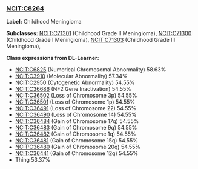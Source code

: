 
### [NCIT:C8264](http://purl.obolibrary.org/obo/NCIT_C8264)
**Label:** Childhood Meningioma

**Subclasses:** [NCIT:C71301](http://purl.obolibrary.org/obo/NCIT_C71301) (Childhood Grade II Meningioma), [NCIT:C71300](http://purl.obolibrary.org/obo/NCIT_C71300) (Childhood Grade I Meningioma), [NCIT:C71303](http://purl.obolibrary.org/obo/NCIT_C71303) (Childhood Grade III Meningioma), 

**Class expressions from DL-Learner:**

- [NCIT:C6825](http://purl.obolibrary.org/obo/NCIT_C6825) (Numerical Chromosomal Abnormality) 58.63%
- [NCIT:C3910](http://purl.obolibrary.org/obo/NCIT_C3910) (Molecular Abnormality) 57.34%
- [NCIT:C2950](http://purl.obolibrary.org/obo/NCIT_C2950) (Cytogenetic Abnormality) 54.55%
- [NCIT:C36686](http://purl.obolibrary.org/obo/NCIT_C36686) (NF2 Gene Inactivation) 54.55%
- [NCIT:C36502](http://purl.obolibrary.org/obo/NCIT_C36502) (Loss of Chromosome 3p) 54.55%
- [NCIT:C36501](http://purl.obolibrary.org/obo/NCIT_C36501) (Loss of Chromosome 1p) 54.55%
- [NCIT:C36491](http://purl.obolibrary.org/obo/NCIT_C36491) (Loss of Chromosome 22) 54.55%
- [NCIT:C36490](http://purl.obolibrary.org/obo/NCIT_C36490) (Loss of Chromosome 14) 54.55%
- [NCIT:C36484](http://purl.obolibrary.org/obo/NCIT_C36484) (Gain of Chromosome 17q) 54.55%
- [NCIT:C36483](http://purl.obolibrary.org/obo/NCIT_C36483) (Gain of Chromosome 9q) 54.55%
- [NCIT:C36482](http://purl.obolibrary.org/obo/NCIT_C36482) (Gain of Chromosome 1q) 54.55%
- [NCIT:C36481](http://purl.obolibrary.org/obo/NCIT_C36481) (Gain of Chromosome 15q) 54.55%
- [NCIT:C36480](http://purl.obolibrary.org/obo/NCIT_C36480) (Gain of Chromosome 20q) 54.55%
- [NCIT:C36441](http://purl.obolibrary.org/obo/NCIT_C36441) (Gain of Chromosome 12q) 54.55%
- Thing 53.37%


